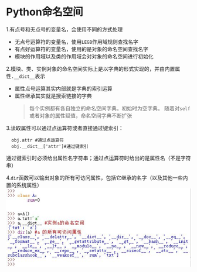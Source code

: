 <!--
    作者：华校专
    email: huaxz1986@163.com
**  本文档可用于个人学习目的，不得用于商业目的  **
-->
# Python命名空间
1.有点号和无点号的变量名，会使用不同的方式处理

* 无点号运算符的变量名，使用`LEGB`作用域规则查找名字
* 有点好运算符的变量名，使用的是对象的命名空间查找名字
* 模块的作用域以及类的作用域会对对象的命名空间进行初始化

2.模块、类、实例对象的命名空间实际上是以字典的形式实现的，并由内置属性`.__dict__`表示

* 属性点号运算其实内部就是字典的索引运算
* 属性继承其实就是搜索链接的字典
	>每个实例都有各自独立的命名空间字典。初始时为空字典。
	>随着对`self`或者对象的属性赋值，命名空间字典不断扩张

3.读取属性可以通过点运算符或者直接通过键索引：

```
  obj.attr #通过点运算符
  obj.__dict__['attr']#通过键索引
```
 通过键索引时必须给出属性名字符串；通过点运算符时给出的是属性名（不是字符串）

4.`dir`函数可以输出对象的所有可访问属性，包括它继承的名字（以及其他一些内置的系统属性）  
  ![dir展示所有可访问属性](../imgs/python_25_1.JPG)

